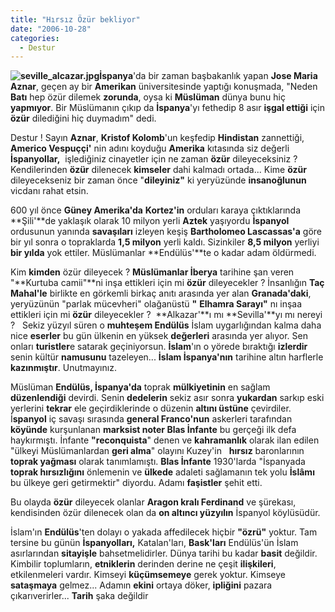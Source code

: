 ```yaml
---
title: "Hırsız Özür bekliyor"
date: "2006-10-28"
categories: 
  - Destur
---
```


**![seville_alcazar.jpg](/uploads/2006/10/seville_alcazar.jpg)İspanya**'da bir zaman başbakanlık yapan **Jose Maria Aznar**, geçen ay bir **Amerikan** üniversitesinde yaptığı konuşmada, "Neden **Batı** hep özür dilemek **zorunda**, oysa ki **Müslüman** dünya bunu hiç **yapmıyor**. Bir Müslümanın çıkıp da **İspanya**'yı fethedip 8 asır **işgal ettiği** için **özür** dilediğini hiç duymadım" dedi.

Destur ! Sayın **Aznar**, **Kristof Kolomb**'un keşfedip **Hindistan** zannettiği, **Americo Vespuççi'** nin adını koyduğu **Amerika** kıtasında siz değerli **İspanyollar,**  işlediğiniz cinayetler için ne zaman **özür** dileyeceksiniz ? Kendilerinden **özür** dilenecek **kimseler** dahi kalmadı ortada... Kime **özür** dileyecekseniz bir zaman önce "**dileyiniz"** ki yeryüzünde **insanoğlunun** vicdanı rahat etsin.

600 yıl önce **Güney Amerika'da** **Kortez'in** orduları karaya çıktıklarında **Şili'**de yaklaşık olarak 10 milyon yerli **Aztek** yaşıyordu **İspanyol** ordusunun yanında **savaşıları** izleyen keşiş **Bartholomeo Lascassas'a** göre bir yıl sonra o topraklarda **1,5 milyon** yerli kaldı. Sizinkiler **8,5 milyon** yerliyi **bir yılda** yok ettiler. Müslümanlar **Endülüs'**te o kadar adam öldürmedi.

Kim **kimden** özür dileyecek ? **Müslümanlar İberya** tarihine şan veren "**Kurtuba camii"**ni inşa ettikleri için mi **özür** dileyecekler ? İnsanlığın **Taç Mahal'le** birlikte en görkemli birkaç anıtı arasında yer alan **Granada'daki**, yeryüzünün "parlak mücevheri" olağanüstü **"** **Elhamra Sarayı"** nı inşaa ettikleri için mi **özür** dileyecekler ?  **Alkazar'**ı mı **Sevilla'**yı mı nereyi ?   Sekiz yüzyıl süren o **muhteşem Endülüs** İslam uygarlığından kalma daha nice **eserler** bu gün ülkenin en yüksek **değerleri** arasında yer alıyor. Sen onları **turistler**e satarak geçiniyorsun. **İslam**'ın o yörede bıraktığı **izlerdir** senin kültür **namusunu** tazeleyen... **İslam İspanya'nın** tarihine altın harflerle **kazınmıştır**. Unutmayınız.  

Müslüman **Endülüs, İspanya'da** toprak **mülkiyetinin** en sağlam **düzenlendiği** devirdi. Senin **dedelerin** sekiz asır sonra **yukardan** sarkıp eski yerlerini **tekrar** ele geçirdiklerinde o düzenin **altını üstüne** çevirdiler. İ**spanyol** iç savaşı sırasında **general Franco'nun** askerleri tarafından **köyünde** kurşunlanan **marksist noter Blas İnfante** bu gerçeği ilk defa haykırmıştı. İnfante **"reconquista**" denen ve **kahramanlık** olarak ilan edilen "ülkeyi Müslümanlardan **geri alma**" olayını Kuzey'in   **hırsız** baronlarının **toprak yağması** olarak tanımlamıştı. **Blas İnfante** 1930'larda "İspanyada **toprak hırsızlığını** önlemenin ve **ülkede** adaleti sağlamanın tek yolu **İslâmı** bu ülkeye geri getirmektir" diyordu. Adamı **faşistler** şehit etti.

Bu olayda **özür** dileyecek olanlar **Aragon kralı Ferdinand** ve şürekası, kendisinden özür dilenecek olan da **on altıncı yüzyılın** İspanyol köylüsüdür.

İslam'ın **Endülüs**'ten dolayı o yakada affedilecek hiçbir **"özrü"** yoktur. Tam tersine bu günün **İspanyolları,** Katalan'ları, **Bask'ları** Endülüs'ün İslam asırlarından **sitayişle** bahsetmelidirler. Dünya tarihi bu kadar **basit** değildir. Kimbilir toplumların, **etniklerin** derinden derine ne çeşit **ilişkileri**, etkilenmeleri vardır. Kimseyi **küçümsemeye** gerek yoktur. Kimseye **sataşmaya** gelmez... Adamın **ekini** ortaya döker, **ipliğini** pazara çıkarıverirler... **Tarih** şaka değildir
